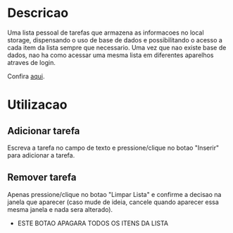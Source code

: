 # Descricao

Uma lista pessoal de tarefas que armazena as informacoes no local storage, dispensando o uso de base de dados e possibilitando o acesso a cada item da lista sempre que necessario. Uma vez que nao existe base de dados, nao ha como acessar uma mesma lista em diferentes aparelhos atraves de login.

Confira [aqui](https://lucasgoncsilva.github.io/Task_list/).


# Utilizacao

## Adicionar tarefa

Escreva a tarefa no campo de texto e pressione/clique no botao "Inserir" para adicionar a tarefa.


## Remover tarefa

Apenas pressione/clique no botao "Limpar Lista" e confirme a decisao na janela que aparecer (caso mude de ideia, cancele quando aparecer essa mesma janela e nada sera alterado).

- ESTE BOTAO APAGARA TODOS OS ITENS DA LISTA